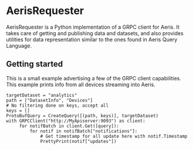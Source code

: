 # AerisRequester

AerisRequester is a Python implementation of a GRPC client for Aeris. It takes care
of getting and publishing data and datasets, and also provides utilities for data
representation similar to the ones found in Aeris Query Language.

## Getting started

This is a small example advertising a few of the GRPC client capabilities.
This example prints info from all devices streaming into Aeris.

```
targetDataset = "analytics"
path = ["DatasetInfo", "Devices"]
# No filtering done on keys, accept all
keys = []
ProtoBufQuery = CreateQuery([(path, keys)], targetDataset)
with GRPCClient("http://MyApiserver:9093") as client:
     for notifBatch in client.Get([query]):
         for notif in notifBatch["notifications"]:
             # Get timestamp for all update here with notif.Timestamp
             PrettyPrint(notif["updates"])
```